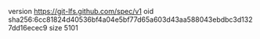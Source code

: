 version https://git-lfs.github.com/spec/v1
oid sha256:6cc81824d40536bf4a04e5bf77d65a603d43aa588043ebdbc3d1327dd16ecec9
size 5101

